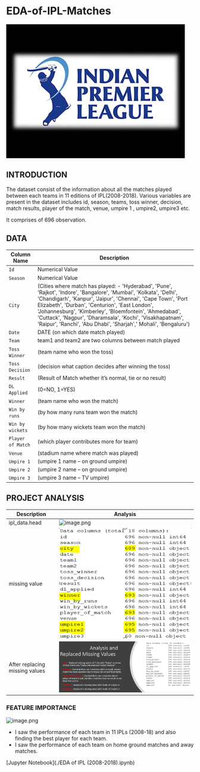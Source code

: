 # EDA-of-IPL-Matches
![image.jpg](Images/IPL-Image.jpg)

## INTRODUCTION
The dataset consist of the information about all the matches played between each teams in 11 editions of IPL(2008-2018). Various variables are present in the dataset includes id, season, teams, toss winner, decision, match results, player of the match, venue, umpire 1 , umpire2, umpire3 etc.

It comprises of 696 observation.

## DATA
| Column Name | Description |
| --- | --- |
| `Id` | Numerical Value |
| `Season` | Numerical Value |
| `City` | (Cities where match has played: - 'Hyderabad', 'Pune', 'Rajkot', 'Indore', 'Bangalore', 'Mumbai', 'Kolkata', 'Delhi', 'Chandigarh', 'Kanpur', 'Jaipur', 'Chennai', 'Cape Town', 'Port Elizabeth', 'Durban', 'Centurion', 'East London', 'Johannesburg', 'Kimberley', 'Bloemfontein', 'Ahmedabad', 'Cuttack', 'Nagpur', 'Dharamsala', 'Kochi', 'Visakhapatnam', 'Raipur', 'Ranchi', 'Abu Dhabi', 'Sharjah',' Mohali', 'Bengaluru') |
| `Date` | DATE (on which date match played) |
| `Team`| team1 and team2 are two columns between match played|
| `Toss Winner` | (team name who won the toss) |
| `Toss Decision` | (decision what caption decides after winning the toss) |
| `Result` | (Result of Match whether it’s normal, tie or no result) |
| `DL Applied` | (0=NO, 1=YES) |
| `Winner` | (team name who won the match) |
| `Win by runs` | (by how many runs team won the match) |
| `Win by wickets` | (by how many wickets team won the match) |
| `Player of Match` | (which player contributes more for team) |
| `Venue` | (stadium name where match was played) |
| `Umpire 1` | (umpire 1 name – on ground umpire) |
| `Umpire 2` | (umpire 2 name – on ground umpire) |
| `Umpire 3` | (umpire 3 name – TV umpire) |
## PROJECT ANALYSIS
| Description | Analysis |
| --- | --- |
| ipl_data.head | ![image.png](Images/head.png) |
| missing value | ![image.png](Images/miss.png) |
| After replacing missing values | ![image.png](Images/fillmissingvalue.png) |

### FEATURE IMPORTANCE
![image.png](images/feature.png)
- I saw the performance of each team in 11 IPLs (2008-18) and also finding the best player for each team.
- I saw the performance of each team on home ground matches and away matches.

[Jupyter Notebook](./EDA of IPL (2008-2018).ipynb)
